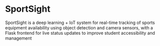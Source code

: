 # SportSight
SportSight is a deep learning + IoT system for real-time tracking of sports equipment availability using object detection and camera sensors, with a Flask frontend for live status updates to improve student accessibility and management
